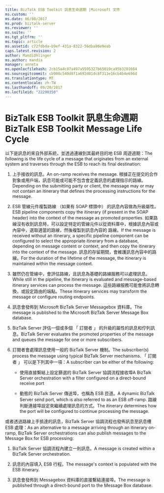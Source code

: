```yaml
---
title: BizTalk ESB Toolkit 訊息生命週期 |Microsoft 文件
ms.custom: ''
ms.date: 06/08/2017
ms.prod: biztalk-server
ms.reviewer: ''
ms.suite: ''
ms.tgt_pltfrm: ''
ms.topic: article
ms.assetid: c72fdbda-b9ef-431a-8322-56dba98e9eab
caps.latest.revision: 2
author: MandiOhlinger
ms.author: mandia
manager: anneta
ms.openlocfilehash: 2cb15a4c87a497a5595327b65019ca95b3201664
ms.sourcegitcommit: cb908c540d8f1a692d01dc8f313e16cb4b4e696d
ms.translationtype: MT
ms.contentlocale: zh-TW
ms.lasthandoff: 09/20/2017
ms.locfileid: "22290350"
---
```

# <a name="biztalk-esb-toolkit-message-life-cycle"></a><span data-ttu-id="86274-102">BizTalk ESB Toolkit 訊息生命週期</span><span class="sxs-lookup"><span data-stu-id="86274-102">BizTalk ESB Toolkit Message Life Cycle</span></span>
<span data-ttu-id="86274-103">以下是訊息的來自外部系統，並透過連線到其最終目的地 ESB 周遊週期：</span><span class="sxs-lookup"><span data-stu-id="86274-103">The following is the life cycle of a message that originates from an external system and traverses through the ESB to reach its final destination:</span></span>  
  
1.  <span data-ttu-id="86274-104">上手接收的訊息。</span><span class="sxs-lookup"><span data-stu-id="86274-104">An on-ramp receives the message.</span></span> <span data-ttu-id="86274-105">根據正在提交的合作對象或用戶端，訊息可能或可能不包含會定義訊息的處理指示的路線。</span><span class="sxs-lookup"><span data-stu-id="86274-105">Depending on the submitting party or client, the message may or may not contain an itinerary that defines the processing instructions for the message.</span></span>  
  
2.  <span data-ttu-id="86274-106">ESB 管線元件複製路線 （如果有 SOAP 標頭中） 的訊息內容做為升級屬性。</span><span class="sxs-lookup"><span data-stu-id="86274-106">ESB pipeline components copy the itinerary (if present in the SOAP header) into the context of the message as promoted properties.</span></span> <span data-ttu-id="86274-107">如果路線沒有收到訊息時，可以設定特定的管線元件以從資料庫中，根據訊息內容或內容中，選取適當的路線，然後複製到訊息內容的 路線。</span><span class="sxs-lookup"><span data-stu-id="86274-107">If the message is received without an itinerary, a specific pipeline component can be configured to select the appropriate itinerary from a database, depending on message content or context, and then copy the itinerary into the context of the message.</span></span> <span data-ttu-id="86274-108">訊息的存留期間，會維護訊息內容中的路線。</span><span class="sxs-lookup"><span data-stu-id="86274-108">For the duration of the lifetime of the message, the itinerary is maintained within the message context.</span></span>  
  
3.  <span data-ttu-id="86274-109">雖然仍在管線中，會評估路線，且訊息為基礎的路線服務可以處理訊息。</span><span class="sxs-lookup"><span data-stu-id="86274-109">While still in the pipeline, the itinerary is evaluated and message-based itinerary services can process the message.</span></span> <span data-ttu-id="86274-110">這些路線服務可能會將訊息轉換，或設定路由的端點。</span><span class="sxs-lookup"><span data-stu-id="86274-110">These itinerary services may transform the message or configure routing endpoints.</span></span>  
  
4.  <span data-ttu-id="86274-111">訊息會發佈到 Microsoft BizTalk Server Messagebox 資料庫。</span><span class="sxs-lookup"><span data-stu-id="86274-111">The message is published to the Microsoft BizTalk Server Message Box database.</span></span>  
  
5.  <span data-ttu-id="86274-112">BizTalk Server 評估一個或多個 「 訂閱者 」 的升級的屬性的訊息和佇列訊息。</span><span class="sxs-lookup"><span data-stu-id="86274-112">BizTalk Server evaluates the promoted properties of the message and queues the message for one or more subscribers.</span></span>  
  
6.  <span data-ttu-id="86274-113">訂閱者會處理訊息使用一般的 BizTalk Server 機制。</span><span class="sxs-lookup"><span data-stu-id="86274-113">The subscriber(s) process the message using typical BizTalk Server mechanisms.</span></span> <span data-ttu-id="86274-114">「 訂閱者 」 可以是下列其中一項：</span><span class="sxs-lookup"><span data-stu-id="86274-114">A subscriber can be either of the following:</span></span>  
  
    -   <span data-ttu-id="86274-115">使用直接繫結上設定篩選的 BizTalk Server 協調流程接收埠</span><span class="sxs-lookup"><span data-stu-id="86274-115">A BizTalk Server orchestration with a filter configured on a direct-bound receive port</span></span>  
  
    -   <span data-ttu-id="86274-116">動態的 BizTalk Server 傳送埠，也稱為 ESB 匝道。</span><span class="sxs-lookup"><span data-stu-id="86274-116">A dynamic BizTalk Server send port, which is also referred to as an ESB off-ramp.</span></span> <span data-ttu-id="86274-117">路線判斷連接埠設定來繼續處理訊息的方式。</span><span class="sxs-lookup"><span data-stu-id="86274-117">The itinerary determines how the port will be configured to continue processing the message.</span></span>  
  
 <span data-ttu-id="86274-118">或者透過路線上手抵達的訊息，BizTalk Server 協調流程也發佈訊息至訊息槽 ESB 處理：</span><span class="sxs-lookup"><span data-stu-id="86274-118">As an alternative to a message arriving through an itinerary on-ramp, BizTalk Server orchestrations can also publish messages to the Message Box for ESB processing:</span></span>  
  
1.  <span data-ttu-id="86274-119">BizTalk Server 協調流程內建立一則訊息。</span><span class="sxs-lookup"><span data-stu-id="86274-119">A message is created within a BizTalk Server orchestration.</span></span>  
  
2.  <span data-ttu-id="86274-120">訊息的內容填入 ESB 行程。</span><span class="sxs-lookup"><span data-stu-id="86274-120">The message's context is populated with the ESB itinerary.</span></span>  
  
3.  <span data-ttu-id="86274-121">訊息會發佈到 Messagebox 資料庫的直接繫結連接埠。</span><span class="sxs-lookup"><span data-stu-id="86274-121">The message is published through a direct-bound port to the Message Box database.</span></span>